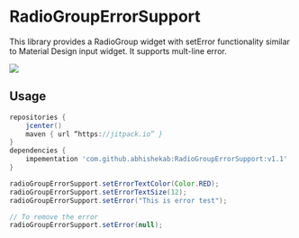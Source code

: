 # RadioGroupErrorSupport
This library provides a RadioGroup widget with setError functionality similar to Material Design input widget. It supports mult-line error.

<img src='https://drive.google.com/uc?export=view&id=1fBVRJ2eo0xuaoAgAjbGf-4jt2M-OM2Hq'/>

## Usage

```groovy
repositories { 
    jcenter()
    maven { url “https://jitpack.io” }
}
dependencies {
    impementation 'com.github.abhishekab:RadioGroupErrorSupport:v1.1'
}

```
```java
radioGroupErrorSupport.setErrorTextColor(Color.RED);
radioGroupErrorSupport.setErrorTextSize(12);
radioGroupErrorSupport.setError("This is error test");

// To remove the error
radioGroupErrorSupport.setError(null);
```
